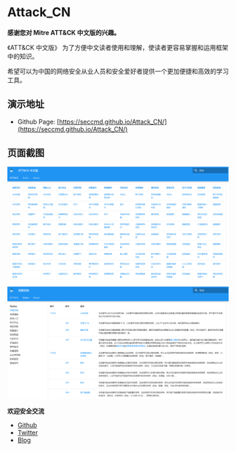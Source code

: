 # Attack_CN

**感谢您对 Mitre ATT&CK 中文版的兴趣。**

《ATT&CK 中文版》 为了方便中文读者使用和理解，使读者更容易掌握和运用框架中的知识。

希望可以为中国的网络安全从业人员和安全爱好者提供一个更加便捷和高效的学习工具。

## 演示地址

- Github Page: [https://seccmd.github.io/Attack_CN/](https://seccmd.github.io/Attack_CN/)

## 页面截图
![截图01](docs/assets/screenshot_1.png)

![截图02](docs/assets/screenshot_2.png)

**欢迎安全交流**
- [Github](https://github.com/seccmd/Attack_CN)
- [Twitter](https://twitter.com/sec_cmd)
- [Blog](https://www.seccmd.net/)
